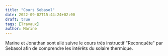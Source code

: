 ```yaml
---
title: "Cours Sebasol"
date: 2022-09-02T15:44:24+02:00
draft: true
tags: [Travaux]
author: Marine
---
```

Marine et Jonathan sont allé suivre le cours très instructif "Reconquête" par Sebasol afin de comprendre les intérêts du solaire thermique.